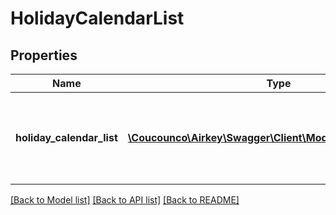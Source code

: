 # HolidayCalendarList

## Properties
Name | Type | Description | Notes
------------ | ------------- | ------------- | -------------
**holiday_calendar_list** | [**\Coucounco\Airkey\Swagger\Client\Model\HolidayCalendar[]**](HolidayCalendar.md) | List of holiday calendars defined in the access control system | [optional] 

[[Back to Model list]](../README.md#documentation-for-models) [[Back to API list]](../README.md#documentation-for-api-endpoints) [[Back to README]](../README.md)


